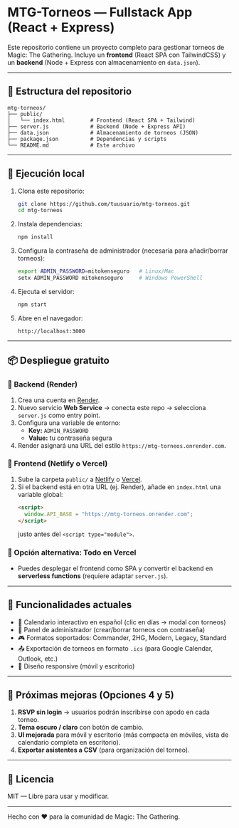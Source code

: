 # MTG-Torneos — Fullstack App (React + Express)

Este repositorio contiene un proyecto completo para gestionar torneos de Magic: The Gathering. Incluye un **frontend** (React SPA con TailwindCSS) y un **backend** (Node + Express con almacenamiento en `data.json`).

---

## 📂 Estructura del repositorio

```
mtg-torneos/
├── public/
│   └── index.html        # Frontend (React SPA + Tailwind)
├── server.js             # Backend (Node + Express API)
├── data.json             # Almacenamiento de torneos (JSON)
├── package.json          # Dependencias y scripts
└── README.md             # Este archivo
```

---

## 🚀 Ejecución local

1. Clona este repositorio:
   ```bash
   git clone https://github.com/tuusuario/mtg-torneos.git
   cd mtg-torneos
   ```

2. Instala dependencias:
   ```bash
   npm install
   ```

3. Configura la contraseña de administrador (necesaria para añadir/borrar torneos):
   ```bash
   export ADMIN_PASSWORD=mitokenseguro   # Linux/Mac
   setx ADMIN_PASSWORD mitokenseguro     # Windows PowerShell
   ```

4. Ejecuta el servidor:
   ```bash
   npm start
   ```

5. Abre en el navegador:
   ```
   http://localhost:3000
   ```

---

## 📦 Despliegue gratuito

### 🔹 Backend (Render)
1. Crea una cuenta en [Render](https://render.com/).
2. Nuevo servicio **Web Service** → conecta este repo → selecciona `server.js` como entry point.
3. Configura una variable de entorno:
   - **Key:** `ADMIN_PASSWORD`
   - **Value:** tu contraseña segura
4. Render asignará una URL del estilo `https://mtg-torneos.onrender.com`.

### 🔹 Frontend (Netlify o Vercel)
1. Sube la carpeta `public/` a [Netlify](https://www.netlify.com/) o [Vercel](https://vercel.com/).
2. Si el backend está en otra URL (ej. Render), añade en `index.html` una variable global:
   ```html
   <script>
     window.API_BASE = "https://mtg-torneos.onrender.com";
   </script>
   ```
   justo antes del `<script type="module">`.

### 🔹 Opción alternativa: Todo en Vercel
- Puedes desplegar el frontend como SPA y convertir el backend en **serverless functions** (requiere adaptar `server.js`).

---

## 🔑 Funcionalidades actuales
- 📅 Calendario interactivo en español (clic en días → modal con torneos)
- 📝 Panel de administrador (crear/borrar torneos con contraseña)
- 🎮 Formatos soportados: Commander, 2HG, Modern, Legacy, Standard
- 📤 Exportación de torneos en formato `.ics` (para Google Calendar, Outlook, etc.)
- 📱 Diseño responsive (móvil y escritorio)

---

## 🔮 Próximas mejoras (Opciones 4 y 5)
1. **RSVP sin login** → usuarios podrán inscribirse con apodo en cada torneo.
2. **Tema oscuro / claro** con botón de cambio.
3. **UI mejorada** para móvil y escritorio (más compacta en móviles, vista de calendario completa en escritorio).
4. **Exportar asistentes a CSV** (para organización del torneo).

---

## 📜 Licencia
MIT — Libre para usar y modificar.

---

Hecho con ❤️ para la comunidad de Magic: The Gathering.
